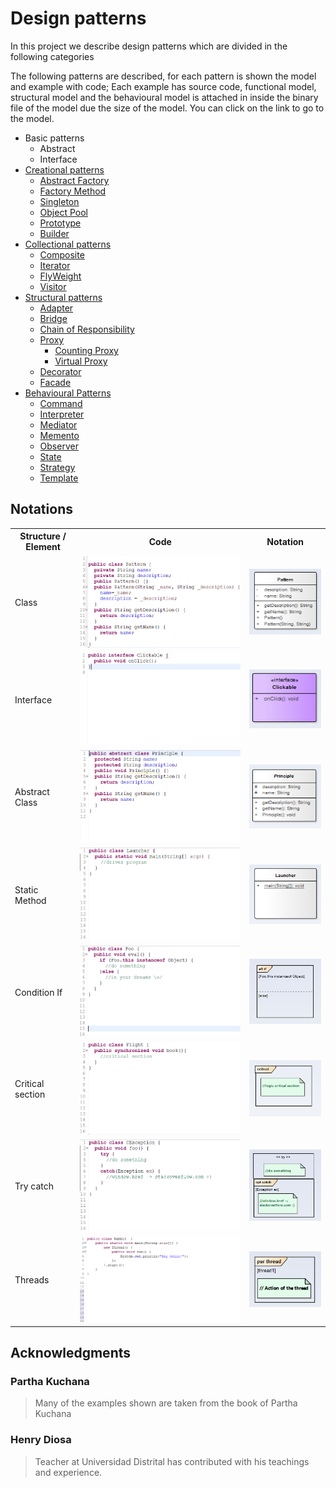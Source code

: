 # Design patterns

In this project we describe design patterns  which are divided in the following categories

The following patterns are described, for each pattern is shown the model and example with code; Each example has source code, functional model, structural model and the behavioural model is attached in inside the binary file of the model due the size of the model. You can click on the link to go to the model.

- Basic patterns
  - Abstract
  - Interface
- [Creational patterns](CreationalPatterns/readme.md)
  - [Abstract Factory](CreationalPatterns/abstract_factory/readme.md)
  - [Factory Method](CreationalPatterns/factory_method/readme.md)
  - [Singleton](CreationalPatterns/singleton/readme.md)
  - [Object Pool](CreationalPatterns/object_pool/readme.md)
  - [Prototype](CreationalPatterns/prototype/readme.md)
  - [Builder](CreationalPatterns/builder/readme.md)
- [Collectional patterns](CollectionalPatterns/readme.md)
  - [Composite](CollectionalPatterns/composite/readme.md)
  - [Iterator](CollectionalPatterns/iterator/readme.md)
  - [FlyWeight](CollectionalPatterns/flyweight/readme.md)
  - [Visitor](CollectionalPatterns/visitor/readme.md)
- [Structural patterns](StructuralPatterns/readme.md)
  - [Adapter](StructuralPatterns/Adapter/readme.md)
  - [Bridge](StructuralPatterns/Bridge/readme.md)
  - [Chain of Responsibility](StructuralPatterns/ChainResponsibility/readme.md)
  - [Proxy](StructuralPatterns/Proxy/readme.md)
    - [Counting Proxy](StructuralPatterns/Proxy/CountingProxy/readme.md)
    - [Virtual Proxy](StructuralPatterns/Proxy/VirtualProxy/readme.md)
  - [Decorator](StructuralPatterns/Decorator/readme.md)
  - [Facade](StructuralPatterns/Facade/readme.md)
- [Behavioural Patterns](BehaviouralPatterns/readme.md)
  - [Command](BehaviouralPatterns/Command/readme.md)
  - [Interpreter](BehaviouralPatterns/Interpreter/readme.md)
  - [Mediator](BehaviouralPatterns/Mediator/readme.md)
  - [Memento](BehaviouralPatterns/Memento/readme.md)
  - [Observer](BehaviouralPatterns/Observer/readme.md)
  - [State](BehaviouralPatterns/State/readme.md)
  - [Strategy](BehaviouralPatterns/Strategy/readme.md)
  - [Template](BehaviouralPatterns/Template/readme.md)

## Notations

<table style="width:100%">
 <tr>
   <th> Structure / Element </th>
   <th> Code </th>
   <th> Notation </th>
 </tr>
 <tr>
   <td>Class</td>
   <td>
   <img src="assets/code/class.png">
   </td>
   <td>
   <img src="assets/uml/class.png">
   </td>
 </tr>
 <tr>
   <td>Interface</td>
   <td>
   <img src="assets/code/interface.png">
   </td>
   <td>
   <img src="assets/uml/interface.png">
   </td>
 </tr>
 <tr>
   <td>Abstract Class</td>
   <td>
   <img src="assets/code/abstract.png">
   </td>
   <td>
   <img src="assets/uml/abstract.png">
   </td>
 </tr>
 <tr>
   <td>Static Method</td>
   <td>
   <img src="assets/code/static.png">
   </td>
   <td>
   <img src="assets/uml/static.png">
   </td>
 </tr>
 <tr>
   <td>Condition If</td>
   <td>
   <img src="assets/code/if.png">
   </td>
   <td>
   <img src="assets/uml/if.png">
   </td>
 </tr>
 <tr>
   <td>Critical section</td>
   <td>
   <img src="assets/code/critical.png">
   </td>
   <td>
   <img src="assets/uml/critical.png">
   </td>
 </tr>
 <tr>
   <td>Try catch</td>
   <td>
   <img src="assets/code/try.png">
   </td>
   <td>
   <img src="assets/uml/try.png">
   </td>
 </tr>
 <tr>
   <td>Threads</td>
   <td>
   <img src="assets/code/thread.png">
   </td>
   <td>
   <img src="assets/uml/thread.png">
   </td>
 </tr>
</table>

## Acknowledgments
  ### Partha Kuchana
  > Many of the examples shown are taken from the book of Partha Kuchana

  ### Henry Diosa
  > Teacher at Universidad Distrital has contributed with his teachings and experience.
